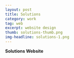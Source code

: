 ```yaml
---
layout: post
title: Solutions
category: work
tag: web
excerpt: website design
thumb: solutions-thumb.png
img-headline: solutions-1.png
---
```


<div class=txt>
<p>
    <strong>Solutions Website</strong>
</p>



</div>